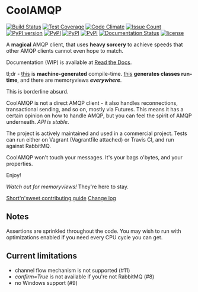 CoolAMQP
========
[![Build Status](https://travis-ci.org/smok-serwis/coolamqp.svg)](https://travis-ci.org/smok-serwis/coolamqp)
[![Test Coverage](https://codeclimate.com/github/smok-serwis/coolamqp/badges/coverage.svg)](https://codeclimate.com/github/smok-serwis/coolamqp/coverage)
[![Code Climate](https://codeclimate.com/github/smok-serwis/coolamqp/badges/gpa.svg)](https://codeclimate.com/github/smok-serwis/coolamqp)
[![Issue Count](https://codeclimate.com/github/smok-serwis/coolamqp/badges/issue_count.svg)](https://codeclimate.com/github/smok-serwis/coolamqp)
[![PyPI version](https://badge.fury.io/py/CoolAMQP.svg)](https://badge.fury.io/py/CoolAMQP)
[![PyPI](https://img.shields.io/pypi/pyversions/CoolAMQP.svg)]()
[![PyPI](https://img.shields.io/pypi/implementation/CoolAMQP.svg)]()
[![PyPI](https://img.shields.io/pypi/wheel/CoolAMQP.svg)]()
[![Documentation Status](https://readthedocs.org/projects/coolamqp/badge/?version=latest)](http://coolamqp.readthedocs.io/en/latest/?badge=latest)
[![license](https://img.shields.io/github/license/mashape/apistatus.svg)]()

A **magical** AMQP client, that uses **heavy sorcery** to achieve speeds that other AMQP clients cannot even hope to match.

Documentation (WIP) is available at [Read the Docs](http://coolamqp.readthedocs.io/).

tl;dr - [this](coolamqp/framing/definitions.py) is **machine-generated** compile-time.
[this](coolamqp/framing/compilation/content_property.py) **generates classes run-time**,
and there are memoryviews **_everywhere_**. 

This is borderline absurd.

CoolAMQP is not a direct AMQP client - it also handles reconnections, transactional sending,
and so on, mostly via Futures. This means it has a certain opinion on how to 
handle AMQP, but you can feel the spirit of AMQP underneath. *API is stable*.


The project is actively maintained and used in a commercial project. Tests can run
either on Vagrant (Vagrantfile attached) or Travis CI, and run against RabbitMQ.

CoolAMQP won't touch your messages. It's your bags o'bytes, and your properties.

Enjoy!

_Watch out for memoryviews!_ They're here to stay.

[Short'n'sweet contributing guide](CONTRIBUTING.md)
[Change log](CHANGELOG.md)


## Notes
Assertions are sprinkled throughout the code. You may wish to run with optimizations enabled
if you need every CPU cycle you can get.

## Current limitations

* channel flow mechanism is not supported (#11)
* _confirm=True_ is not available if you're not RabbitMQ (#8)
* no Windows support (#9)
